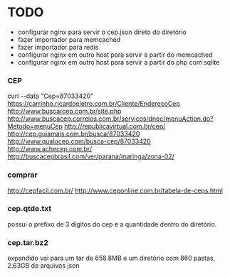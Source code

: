 # TODO

- configurar nginx para servir o cep.json direto do diretório
- fazer importador para memcached
- fazer importador para redis
- configurar nginx em outro host para servir a partir do memcached
- configurar nginx em outro host para servir a partir do php com sqlite


### CEP
curl --data "Cep=87033420" https://carrinho.ricardoeletro.com.br/Cliente/EnderecoCep
http://www.buscarcep.com.br/site.php
http://www.buscacep.correios.com.br/servicos/dnec/menuAction.do?Metodo=menuCep
http://republicavirtual.com.br/cep/
http://cep.guiamais.com.br/busca/87033420
http://www.qualocep.com/busca-cep/87033420
http://www.achecep.com.br/
http://buscacepbrasil.com/ver/parana/maringa/zona-02/

### comprar
http://cepfacil.com.br/
http://www.ceponline.com.br/tabela-de-ceps.html

### cep.qtde.txt

possui o prefixo de 3 dígitos do cep e a quantidade dentro do diretório.

### cep.tar.bz2
expandido vai para um tar de 658.8MB e um diretório com 860 pastas, 2.63GB de arquivos json
